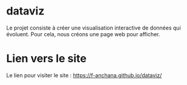 # dataviz
Le projet consiste à créer une visualisation interactive de données qui évoluent. Pour cela, nous créons une page web pour afficher.


# Lien vers le site

Le lien pour visiter le site : https://f-anchana.github.io/dataviz/